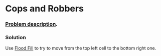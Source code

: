 # Cops and Robbers

### [Problem description](https://www.beecrowd.com.br/judge/en/problems/view/1905).

### Solution

Use [Flood Fill](https://github.com/LeonardoNNanci/coding_challenges/tree/main/Algorithms/Graph/Flood%20Fill) to try to move from the top left cell to the bottom right one.